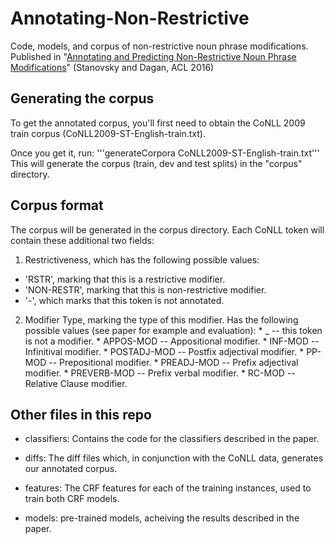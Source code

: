 # Annotating-Non-Restrictive
Code, models, and corpus of non-restrictive noun phrase modifications.  
Published in "[Annotating and Predicting Non-Restrictive Noun Phrase Modifications](https://www.cs.bgu.ac.il/~gabriels/acl_16_long.pdf)" (Stanovsky and Dagan, ACL 2016)

Generating the corpus
---------------------

To get the annotated corpus, you'll first need to obtain the CoNLL 2009 train corpus (CoNLL2009-ST-English-train.txt).

Once you get it, run:
'''generateCorpora CoNLL2009-ST-English-train.txt'''
This will generate the corpus (train, dev and test splits) in the "corpus" directory.

Corpus format
-------------
The corpus will be generated in the corpus directory.
Each CoNLL token will contain these additional two fields:   

1. Restrictiveness, which has the following possible values:
* 'RSTR', marking that this is a restrictive modifier.
* 'NON-RESTR', marking that this is non-restrictive modifier.
* '-', which marks that this token is not annotated.

2. Modifier Type, marking the type of this modifier. Has the following possible values (see paper for example and evaluation):
        * _ -- this token is not a modifier.
        * APPOS-MOD -- Appositional modifier.
        * INF-MOD -- Infinitival modifier.
        * POSTADJ-MOD -- Postfix adjectival modifier.
        * PP-MOD -- Prepositional modifier.
        * PREADJ-MOD -- Prefix adjectival modifier.
        * PREVERB-MOD -- Prefix verbal modifier.
        * RC-MOD -- Relative Clause modifier.



Other files in this repo
------------------------

- classifiers: Contains the code for the classifiers described in the paper.

- diffs: The diff files which, in conjunction with the CoNLL data, generates our annotated corpus.

- features: The CRF features for each of the training instances, used to train both CRF models.

- models: pre-trained models, acheiving the results described in the paper.

